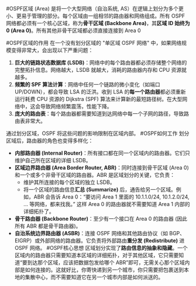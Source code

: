 #OSPF区域 (Area) 是将一个大型网络（自治系统, AS）在逻辑上划分为多个更小、更易于管理的部分。每个区域由一组相邻的路由器和网络组成。所有 OSPF 网络都必须有一个核心区域，称为**骨干区域 (Backbone Area)**，其**区域 ID 始终为 0 (Area 0)**。所有其他非骨干区域都必须直接连接到 Area 0

#OSPF区域的作用
在一个没有划分区域的 "单区域 OSPF 网络" 中，如果网络规模变得非常大，会出现以下严重问题：

1.  **巨大的链路状态数据库 (LSDB)**：网络中的每个路由器都必须存储整个网络的完整拓扑信息。网络越大，LSDB 就越大，消耗的路由器内存和 CPU 资源就越多。
2.  **频繁的 SPF 算法计算**：网络中任何一个链路的微小变化（如端口 UP/DOWN），都会导致 LSA 的泛洪。收到 LSA 的**每一个路由器**都必须重新运行耗费 CPU 资源的 Dijkstra (SPF) 算法来计算新的最短路径树。在大型网络中，这会导致网络频繁震荡，性能下降。
3.  **庞大的路由表**：每个路由器都需要知道到达网络中每一个子网的路径，导致路由表非常大。

通过划分区域，OSPF 将这些问题的影响限制在区域内部。
#OSPF如何工作
划分区域后，路由器的角色也变得多样化：
*   **内部路由器 (Internal Router)**：所有接口都在同一个区域内的路由器。它们只维护自己所在区域的详细 LSDB。
*   **区域边界路由器 (Area Border Router, ABR)**：同时连接到骨干区域 (Area 0) 和一个或多个非骨干区域的路由器。ABR 是区域划分的关键，它负责：
    *   维护其所连接的每个区域的独立 LSDB。
    *   将一个区域的路由信息**汇总 (Summarize)** 后，通告给另一个区域。例如，ABR 会告诉 Area 0：“要访问 Area 1 里面的 10.1.1.0/24, 10.1.2.0/24, ... 等网络，都来找我。” 这样 Area 0 的路由器就不需要知道 Area 1 内部的详细拓扑了。
*   **骨干路由器 (Backbone Router)**：至少有一个接口在 Area 0 的路由器 (因此所有 ABR 都是骨干路由器)。
*   **自治系统边界路由器 (ASBR)**：连接 OSPF 网络和其他路由协议（如 BGP、EIGRP）或外部网络的路由器。它负责将外部路由**重分发 (Redistribute)** 进 OSPF 网络。
#OSPF核心思想 
	区域划分实现了**路由信息的抽象和隐藏**。一个区域内的路由器只需要知道本区域的详细拓扑，对于其他区域，它只需要知道“要到达那个区域，应该把数据包发给哪个 ABR”即可，无需关心那个区域内部是如何连接的。这就好比，你寄快递到另一个城市，你只需要把包裹送到本地的集散中心，而不需要知道它在另一个城市内部是如何派送的。